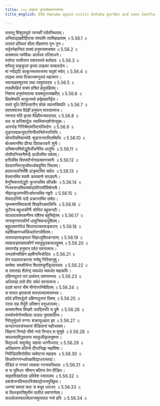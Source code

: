 ```yaml
---
title: ०५६ हनुमता पुनरशोकवनगमनम्
title_english: 056 Hanuma again visits Ashoka garden and sees Seetha

---
```

<div class="audioEmbed"  caption="श्रीराम-हरिसीताराममूर्ति-घनपाठिभ्यां वचनम्" src="https://archive.org/download/Ramayana-recitation-Sriram-harisItArAmamUrti-Ghanapaati-v2/Kanda_5/Kanda_5_SK-056-Hanuma_again_visits_Ashoka_garden_and_sees_Seetha.mp3"></div>

  
ततस्तु शिंशुपामूले जानकीं पर्यवस्थिताम्।  
अभिवाद्याब्रवीद्दिष्ट्या पश्यामि त्वामिहाक्षताम् ॥ 5.56.1 ॥   
ततस्तं प्रस्थितं सीता वीक्षमाणा पुनः पुनः।  
भर्तृस्नेहान्वितं वाक्यं हनुमन्तमभाषत ॥ 5.56.2 ॥   
काममस्य त्वमेवैकः कार्यस्य परिसाधने।  
पर्याप्तः परवीरघ्न यशस्यस्ते बलोदयः ॥ 5.56.3 ॥   
शरैस्तु सङ्कुलां कृत्वा लङ्कां परबलार्दनः।  
मां नयेद्यदि काकुत्स्थस्तत्तस्य सदृशं भवेत् ॥ 5.56.4 ॥   
तद्यथा तस्य विक्रान्तमनुरूपं महात्मनः।  
भवत्याहवशूरस्य तथा त्वमुपपादय ॥ 5.56.5 ॥   
तदर्थोपहितं वाक्यं प्रश्रितं हेतुसंहितम्।  
निशम्य हनुमांस्तस्या वाक्यमुत्तरमब्रवीत् ॥ 5.56.6 ॥   
क्षिप्रमेष्यति काकुत्स्थो हर्यृक्षप्रवरैर्वृतः।  
यस्ते युधि विजित्यारीन् शोकं व्यपनयिष्यति ॥ 5.56.7 ॥   
एवमाश्वास्य वैदेहीं हनुमान् मारुतात्मजः।  
गमनाय मतिं कृत्वा वैदेहीमभ्यवादयत् ॥ 5.56.8 ॥   
ततः स कपिशार्दूलः स्वामिसन्दर्शनोत्सुकः।  
आरुरोह गिरिश्रेष्ठमरिष्टमरिमर्दनः ॥ 5.56.9 ॥   
तुङ्गपद्मकजुष्टाभिर्नीलाभिर्वनराजिभिः।  
सोत्तरीयमिवाम्भोदैः श्रृङ्गान्तरविलम्बिभिः ॥ 5.56.10 ॥   
बोध्यमानमिव प्रीत्या दिवाकरकरैः शुभैः।  
उन्मिषन्तमिवोद्धूतैर्लोचनैरिव धातुभिः ॥ 5.56.11 ॥   
तोयौघनिस्वनैर्मन्द्रैः प्राधीतमिव पर्वतम्।  
प्रगीतमिव विस्पष्टैर्नानाप्रस्रवणस्वनैः ॥ 5.56.12 ॥   
देवदारुभिरत्युच्चैरूर्ध्वबाहुमिव स्थितम्।  
प्रपातजलनिर्घोषैः प्राक्रृष्टमिव सर्वतः ॥ 5.56.13 ॥   
वेपमानमिव श्यामैः कम्पमानैः शरद्घनैः।  
वेणुभिमारुतोद्धूतैः कूजन्तमिव कीचकैः ॥ 5.56.14 ॥   
निःश्वसन्तमिवामर्षाद्घोरैराशीविषोत्तमैः।  
नीहारकृतगम्भीरैर्ध्यायन्तमिव गह्वरैः ॥ 5.56.15 ॥   
मेघपादनिभैः पादैः प्रक्रान्तमिव सर्वतः।  
जृम्भमाणमिवाकाशे शिखरैरभ्रमालिभिः ॥ 5.56.16 ॥   
कूटैश्च बहुधाकीर्णैः शोभितं बहुकन्दरैः।  
सालतालाश्वकर्णैश्च वंशैश्च बहुभिर्वृतम् ॥ 5.56.17 ॥   
नानामृगगणाकीर्णं धातुनिष्यन्दभूषितम्।  
बहुप्रस्रवणोपेतं शिलासञ्चयसङ्कटम् ॥ 5.56.18 ॥   
महर्षियक्षगन्धर्वकिन्नरोरगसेवितम्।  
लतापादपसङ्घातं सिंहाध्युषितकन्दरम् ॥ 5.56.19 ॥   
व्याघ्रसङ्घसमाकीर्णं स्वादुमूलकफलद्रुमम् ॥ 5.56.20 ॥   
तमारुरोह हनुमान् पर्वतं पवनात्मजः।  
रामदर्शनशीघ्रेण प्रहर्षेणाभिचोदितः ॥ 5.56.21 ॥   
तेन पादतलाक्रान्ता रम्येषु गिरिसानुषु।  
सघोषाः समशीर्यन्त शिलाश्चूर्णीकृतास्ततः ॥ 5.56.22 ॥   
स तमारुह्य शैलेन्द्रं व्यवर्धत व्यवर्धत महाकपिः।  
दक्षिणादुत्तरं पारं प्रार्थयन् लवणाम्भसः ॥ 5.56.23 ॥   
अधिरूह्य ततो वीरः पर्वतं पवनात्मजः।  
ददर्श सागरं भीमं मीनोरगनिषेवितम् ॥ 5.56.24 ॥   
स मारुत इवाकाशं मारुतस्यात्मसम्भवः।  
प्रपेदे हरिशार्दूलो दक्षिणादुत्तरां दिशम् ॥ 5.56.25 ॥   
ररास सह तैर्भूतैः प्रविशन् वसुधातलम्।  
कम्पमानैश्च शिखरैः पतद्भिरपि च द्रुमैः ॥ 5.56.26 ॥   
तस्योरुवेगोन्मथिताः पादपाः पुष्पशालिनः।  
निपेतुर्भूतले रुग्णाः शक्रायुधहता इव ॥ 5.56.27 ॥   
कन्दरान्तरसंस्थानां पीडितानां महौजसाम्।  
सिंहानां निनदो भीमो नभो भिन्दन् स शुश्रुवे ॥ 5.56.28 ॥   
स्रस्तव्याविद्धवसना व्याकुलीकृतभूषणाः।  
विद्याधर्यः समुत्पेतुः सहसा धरणीधरात् ॥ 5.56.29 ॥   
अतिप्रमाणा बलिनो दीप्तजिह्वा महाविषाः।  
निपीडितशिरोग्रीवा व्यवेष्टन्त महाहयः ॥ 5.56.30 ॥   
किन्नरोरगगन्धर्वयक्षविद्याधरास्तदा।  
पीडितं तं नगवरं त्यक्त्वा गगनमास्थिताः ॥ 5.56.31 ॥   
स च भूमिधरः श्रीमान् बलिना तेन पीडितः।  
सवृक्षशिखरोदग्रः प्रविवेश रसातलम् ॥ 5.56.32 ॥   
दशयोजनविस्तारस्त्रिंशद्योजनमुच्छ्रितः।  
धरण्यां समतां यातः स बभूव धराधरः ॥ 5.56.33 ॥   
स लिलङ्घयिषुर्भीमं सलीलं लवणार्णवम्।  
कल्लोलास्फालवेलान्तमुत्पपात नभो हरिः ॥ 5.56.34 ॥   